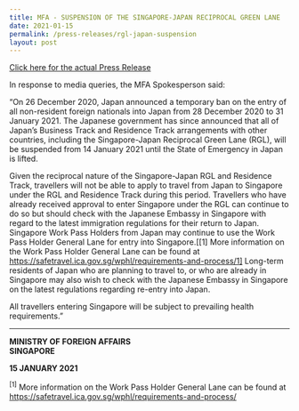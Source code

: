 ```yaml
---
title: MFA - SUSPENSION OF THE SINGAPORE-JAPAN RECIPROCAL GREEN LANE
date: 2021-01-15
permalink: /press-releases/rgl-japan-suspension
layout: post
---
```





<a href="https://www.mfa.gov.sg/Newsroom/Press-Statements-Transcripts-and-Photos/2021/01/20210115-SG-JP-RGL-Suspension">Click here for the actual Press Release</a>

In response to media queries, the MFA Spokesperson said:
 
 “On 26 December 2020, Japan announced a temporary ban on the entry of all non-resident foreign nationals into Japan from 28 December 2020 to 31 January 2021. The Japanese government has since announced that all of Japan’s Business Track and Residence Track arrangements with other countries, including the Singapore-Japan Reciprocal Green Lane (RGL), will be suspended from 14 January 2021 until the State of Emergency in Japan is lifted.
 
Given the reciprocal nature of the Singapore-Japan RGL and Residence Track, travellers will not be able to apply to travel from Japan to Singapore under the RGL and Residence Track during this period. Travellers who have already received approval to enter Singapore under the RGL can continue to do so but should check with the Japanese Embassy in Singapore with regard to the latest immigration regulations for their return to Japan. Singapore Work Pass Holders from Japan may continue to use the Work Pass Holder General Lane for entry into Singapore.[[1] More information on the Work Pass Holder General Lane can be found at https://safetravel.ica.gov.sg/wphl/requirements-and-process/1] Long-term residents of Japan who are planning to travel to, or who are already in Singapore may also wish to check with the Japanese Embassy in Singapore on the latest regulations regarding re-entry into Japan.
 
All travellers entering Singapore will be subject to prevailing health requirements.”
 
 ---
 
**MINISTRY OF FOREIGN AFFAIRS** <br/>
**SINGAPORE**

**15 JANUARY 2021**
 
<sup>[1]</sup> More information on the Work Pass Holder General Lane can be found at https://safetravel.ica.gov.sg/wphl/requirements-and-process/